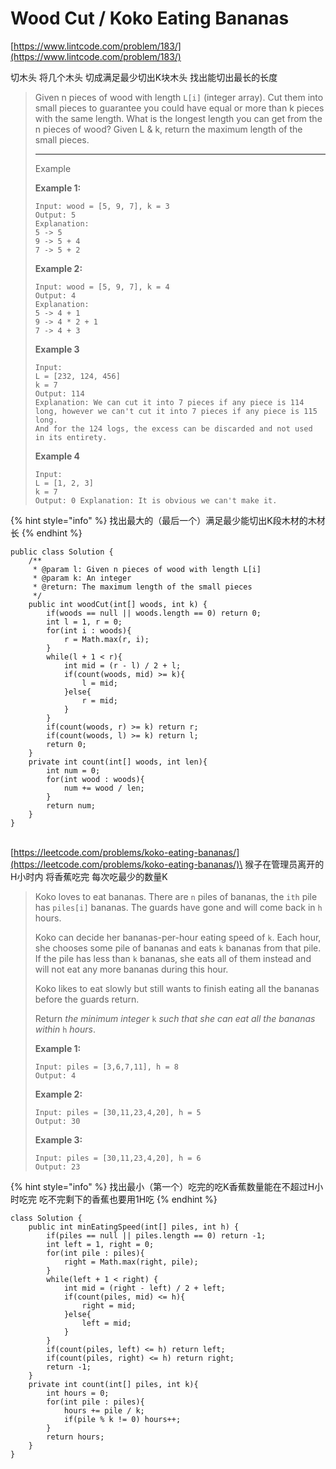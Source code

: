 # Wood Cut / Koko Eating Bananas

[https://www.lintcode.com/problem/183/](https://www.lintcode.com/problem/183/)

切木头 将几个木头 切成满足最少切出K块木头  找出能切出最长的长度

> Given n pieces of wood with length `L[i]` (integer array). Cut them into small pieces to guarantee you could have equal or more than k pieces with the same length. What is the longest length you can get from the n pieces of wood? Given L & k, return the maximum length of the small pieces.
>
> ***
>
> Example
>
> **Example 1:**
>
> ```
> Input: wood = [5, 9, 7], k = 3
> Output: 5
> Explanation: 
> 5 -> 5
> 9 -> 5 + 4
> 7 -> 5 + 2
> ```
>
> **Example 2:**
>
> ```
> Input: wood = [5, 9, 7], k = 4
> Output: 4
> Explanation: 
> 5 -> 4 + 1
> 9 -> 4 * 2 + 1
> 7 -> 4 + 3
> ```
>
> **Example 3**
>
> ```
> Input:
> L = [232, 124, 456]
> k = 7
> Output: 114
> Explanation: We can cut it into 7 pieces if any piece is 114 long, however we can't cut it into 7 pieces if any piece is 115 long.
> And for the 124 logs, the excess can be discarded and not used in its entirety.
> ```
>
> **Example 4**
>
> ```
> Input:
> L = [1, 2, 3]
> k = 7
> Output: 0 Explanation: It is obvious we can't make it.
> ```

{% hint style="info" %}
找出最大的（最后一个）满足最少能切出K段木材的木材长
{% endhint %}

```
public class Solution {
    /**
     * @param l: Given n pieces of wood with length L[i]
     * @param k: An integer
     * @return: The maximum length of the small pieces
     */
    public int woodCut(int[] woods, int k) {
        if(woods == null || woods.length == 0) return 0;
        int l = 1, r = 0;
        for(int i : woods){
            r = Math.max(r, i);
        }
        while(l + 1 < r){
            int mid = (r - l) / 2 + l;
            if(count(woods, mid) >= k){
                l = mid;
            }else{
                r = mid;
            }
        }
        if(count(woods, r) >= k) return r;
        if(count(woods, l) >= k) return l;
        return 0;
    }
    private int count(int[] woods, int len){
        int num = 0;
        for(int wood : woods){
            num += wood / len;
        }
        return num;
    }
}
```

\
[https://leetcode.com/problems/koko-eating-bananas/](https://leetcode.com/problems/koko-eating-bananas/)\
猴子在管理员离开的H小时内 将香蕉吃完 每次吃最少的数量K

> Koko loves to eat bananas. There are `n` piles of bananas, the `ith` pile has `piles[i]` bananas. The guards have gone and will come back in `h` hours.
>
> Koko can decide her bananas-per-hour eating speed of `k`. Each hour, she chooses some pile of bananas and eats `k` bananas from that pile. If the pile has less than `k` bananas, she eats all of them instead and will not eat any more bananas during this hour.
>
> Koko likes to eat slowly but still wants to finish eating all the bananas before the guards return.
>
> Return _the minimum integer_ `k` _such that she can eat all the bananas within_ `h` _hours_.
>
> &#x20;
>
> **Example 1:**
>
> ```
> Input: piles = [3,6,7,11], h = 8
> Output: 4
> ```
>
> **Example 2:**
>
> ```
> Input: piles = [30,11,23,4,20], h = 5
> Output: 30
> ```
>
> **Example 3:**
>
> ```
> Input: piles = [30,11,23,4,20], h = 6
> Output: 23
> ```

{% hint style="info" %}
找出最小（第一个）吃完的吃K香蕉数量能在不超过H小时吃完  吃不完剩下的香蕉也要用1H吃
{% endhint %}

```
class Solution {
    public int minEatingSpeed(int[] piles, int h) {
        if(piles == null || piles.length == 0) return -1;
        int left = 1, right = 0;
        for(int pile : piles){
            right = Math.max(right, pile);
        }
        while(left + 1 < right) {
            int mid = (right - left) / 2 + left;
            if(count(piles, mid) <= h){
                right = mid;
            }else{
                left = mid;
            }
        }
        if(count(piles, left) <= h) return left;
        if(count(piles, right) <= h) return right;
        return -1;
    }
    private int count(int[] piles, int k){
        int hours = 0;
        for(int pile : piles){
            hours += pile / k;
            if(pile % k != 0) hours++;
        }
        return hours;
    }
}
```
